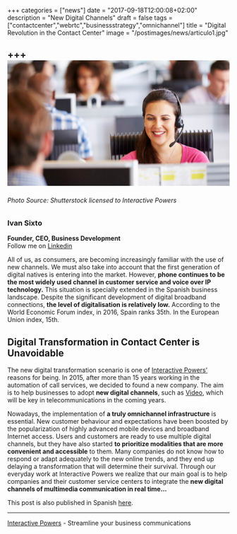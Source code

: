 +++
categories = ["news"]
date = "2017-09-18T12:00:08+02:00"
description = "New Digital Channels"
draft = false
tags = ["contactcenter","webrtc","businessstrategy","omnichannel"]
title = "Digital Revolution in the Contact Center"
image = "/postimages/news/articulo1.jpg"

+++
![article1](/postimages/news/articulo1.jpg)
------------
###### Photo Source: Shutterstock licensed to Interactive Powers

###	Ivan Sixto  
**Founder, CEO, Business Development**  
Follow me on [Linkedin](https://www.linkedin.com/in/isixto/)

All of us, as consumers, are becoming increasingly familiar with the use of new channels. We must also take into account that the first generation of digital natives is entering into the market. However, **phone continues to be the most widely used channel in customer service and voice over IP technology.** This situation is specially extended in the Spanish business landscape. Despite the significant development of digital broadband connections, **the level of digitalisation is relatively low.** According to the World Economic Forum index, in 2016, Spain ranks 35th. In the European Union index, 15th.

## Digital Transformation in Contact Center is Unavoidable

The new digital transformation scenario is one of [Interactive Powers'](http://www.ivrpowers.com/) reasons for being. In 2015, after more than 15 years working in the automation of call services, we decided to found a new company. The aim is to help businesses to adopt **new digital channels**, such as [Video](http://blog.ivrpowers.com/post/trends/video-call-centers/), which will be key in telecommunications in the coming years.

Nowadays, the implementation of **a truly omnichannel infrastructure** is essential. New customer behaviour and expectations have been boosted by the popularization of highly advanced mobile devices and broadband Internet access. Users and customers are ready to use multiple digital channels, but they have also started **to prioritize modalities that are more convenient and accessible** to them. Many companies do not know how to respond or adapt adequately to the new online trends, and they end up delaying a transformation that will determine their survival. Through our everyday work at Interactive Powers we realize that our main goal is to help companies and their customer service centers to integrate the **new digital channels of multimedia communication in real time…**

This post is also published in Spanish [here](https://www.linkedin.com/pulse/una-apuesta-por-la-revoluci%C3%B3n-digital-en-el-contact-center-iv%C3%A1n-sixto?trk=mp-reader-card).

---
[Interactive Powers](http://www.ivrpowers.com/) - Streamline your business communications



